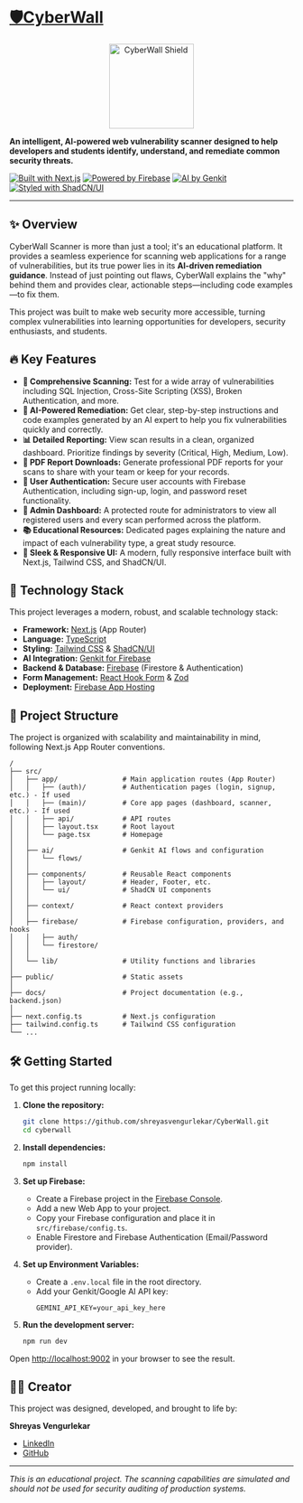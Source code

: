 
# <a href="https://cyberwallshreyas.vercel.app">🛡️CyberWall</a>

<p align="center">
  <a href="https://cyberwallshreyas.vercel.app">
    <img src="https://drive.google.com/uc?export=view&id=1Y-SdaDo0N1zNSe9th8uv541gwRsSkyzN" alt="CyberWall Shield" width="150"/>
  </a>
</p>

**An intelligent, AI-powered web vulnerability scanner designed to help developers and students identify, understand, and remediate common security threats.**

[![Built with Next.js](https://img.shields.io/badge/Built%20with-Next.js-black?logo=next.js)](https://nextjs.org)
[![Powered by Firebase](https://img.shields.io/badge/Powered%20by-Firebase-orange?logo=firebase)](https://firebase.google.com)
[![AI by Genkit](https://img.shields.io/badge/AI%20by-Genkit-blue?logo=google&logoColor=white)](https://firebase.google.com/docs/genkit)
[![Styled with ShadCN/UI](https://img.shields.io/badge/Styled%20with-ShadCN/UI-black?logo=tailwindcss)](https://ui.shadcn.com/)

---

## ✨ Overview

CyberWall Scanner is more than just a tool; it's an educational platform. It provides a seamless experience for scanning web applications for a range of vulnerabilities, but its true power lies in its **AI-driven remediation guidance**. Instead of just pointing out flaws, CyberWall explains the "why" behind them and provides clear, actionable steps—including code examples—to fix them.

This project was built to make web security more accessible, turning complex vulnerabilities into learning opportunities for developers, security enthusiasts, and students.

## 🔥 Key Features

- **🎯 Comprehensive Scanning:** Test for a wide array of vulnerabilities including SQL Injection, Cross-Site Scripting (XSS), Broken Authentication, and more.
- **🤖 AI-Powered Remediation:** Get clear, step-by-step instructions and code examples generated by an AI expert to help you fix vulnerabilities quickly and correctly.
- **📊 Detailed Reporting:** View scan results in a clean, organized dashboard. Prioritize findings by severity (Critical, High, Medium, Low).
- **📄 PDF Report Downloads:** Generate professional PDF reports for your scans to share with your team or keep for your records.
- **👤 User Authentication:** Secure user accounts with Firebase Authentication, including sign-up, login, and password reset functionality.
- **👑 Admin Dashboard:** A protected route for administrators to view all registered users and every scan performed across the platform.
- **📚 Educational Resources:** Dedicated pages explaining the nature and impact of each vulnerability type, a great study resource.
- **🎨 Sleek & Responsive UI:** A modern, fully responsive interface built with Next.js, Tailwind CSS, and ShadCN/UI.

## 🚀 Technology Stack

This project leverages a modern, robust, and scalable technology stack:

- **Framework:** [Next.js](https://nextjs.org/) (App Router)
- **Language:** [TypeScript](https://www.typescriptlang.org/)
- **Styling:** [Tailwind CSS](https://tailwindcss.com/) & [ShadCN/UI](https://ui.shadcn.com/)
- **AI Integration:** [Genkit for Firebase](https://firebase.google.com/docs/genkit)
- **Backend & Database:** [Firebase](https://firebase.google.com/) (Firestore & Authentication)
- **Form Management:** [React Hook Form](https://react-hook-form.com/) & [Zod](https://zod.dev/)
- **Deployment:** [Firebase App Hosting](https://firebase.google.com/docs/app-hosting)

## 📂 Project Structure

The project is organized with scalability and maintainability in mind, following Next.js App Router conventions.

```
/
├── src/
│   ├── app/                # Main application routes (App Router)
│   │   ├── (auth)/         # Authentication pages (login, signup, etc.) - If used
│   │   ├── (main)/         # Core app pages (dashboard, scanner, etc.) - If used
│   │   ├── api/            # API routes
│   │   ├── layout.tsx      # Root layout
│   │   └── page.tsx        # Homepage
│   │
│   ├── ai/                 # Genkit AI flows and configuration
│   │   └── flows/
│   │
│   ├── components/         # Reusable React components
│   │   ├── layout/         # Header, Footer, etc.
│   │   └── ui/             # ShadCN UI components
│   │
│   ├── context/            # React context providers
│   │
│   ├── firebase/           # Firebase configuration, providers, and hooks
│   │   ├── auth/
│   │   └── firestore/
│   │
│   └── lib/                # Utility functions and libraries
│
├── public/                 # Static assets
│
├── docs/                   # Project documentation (e.g., backend.json)
│
├── next.config.ts          # Next.js configuration
├── tailwind.config.ts      # Tailwind CSS configuration
└── ...
```

## 🛠️ Getting Started

To get this project running locally:

1.  **Clone the repository:**
    ```bash
    git clone https://github.com/shreyasvengurlekar/CyberWall.git
    cd cyberwall
    ```

2.  **Install dependencies:**
    ```bash
    npm install
    ```

3.  **Set up Firebase:**
    - Create a Firebase project in the [Firebase Console](https://console.firebase.google.com/).
    - Add a new Web App to your project.
    - Copy your Firebase configuration and place it in `src/firebase/config.ts`.
    - Enable Firestore and Firebase Authentication (Email/Password provider).

4.  **Set up Environment Variables:**
    - Create a `.env.local` file in the root directory.
    - Add your Genkit/Google AI API key:
      ```
      GEMINI_API_KEY=your_api_key_here
      ```

5.  **Run the development server:**
    ```bash
    npm run dev
    ```

Open [http://localhost:9002](http://localhost:9002) in your browser to see the result.

## 👨‍💻 Creator

This project was designed, developed, and brought to life by:

**Shreyas Vengurlekar**

- [LinkedIn](https://www.linkedin.com/in/shreyasvengurlekar)
- [GitHub](https://github.com/shreyasvengurlekar)

---

*This is an educational project. The scanning capabilities are simulated and should not be used for security auditing of production systems.*
